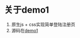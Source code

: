 # 关于demo1

 1. 原生js + css实现简单登陆注册页
 2. 源码在[demo1][1]

[1]: https://github.com/LIAO-QI/Shiina-repository/tree/demo1